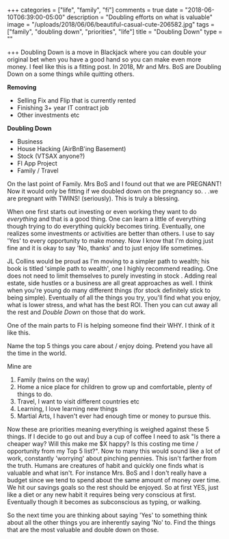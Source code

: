 +++
categories = ["life", "family", "fi"]
comments = true
date = "2018-06-10T06:39:00-05:00"
description = "Doubling efforts on what is valuable"
image = "/uploads/2018/06/06/beautiful-casual-cute-206582.jpg"
tags = ["family", "doubling down", "priorities", "life"]
title = "Doubling Down"
type = ""

+++
Doubling Down is a move in Blackjack where you can double your original bet when you have a good hand so you can make even more money. I feel like this is a fitting post. In 2018, Mr and Mrs. BoS are Doubling Down on a some things while quitting others.

**Removing**

* Selling Fix and Flip that is currently rented
* Finishing 3+ year IT contract job
* Other investments etc

**Doubling Down**

* Business
* House Hacking (AirBnB'ing Basement)
* Stock (VTSAX anyone?)
* FI App Project
* Family / Travel

On the last point of Family. Mrs BoS and I found out that we are PREGNANT! Now it would only be fitting if we doubled down on the pregnancy so. . .we are pregnant with TWINS! (seriously). This is truly a blessing.

When one first starts out investing or even working they want to do _everything_ and that is a good thing. One can learn a little of everything though trying to do everything quickly becomes tiring. Eventually, one realizes some investments or activities are better than others. I use to say 'Yes' to every opportunity to make money. Now I know that I'm doing just fine and it is okay to say 'No, thanks' and to just enjoy life sometimes.

JL Collins would be proud as I'm moving to a simpler path to wealth; his book is titled  'simple path to wealth', one I highly recommend reading. One does not need to limit themselves to purely investing in stock . Adding real estate, side hustles or a business are all great approaches as well. I think when you're young do many different things (for stock definitely stick to being simple). Eventually of all the things you try, you'll find what you enjoy, what is lower stress, and what has the best ROI. Then you can cut away all the rest and _Double Down_ on those that do work.

One of the main parts to FI is helping someone find their WHY. I think of it like this.

Name the top 5 things you care about / enjoy doing. Pretend you have all the time in the world.

Mine are

1. Family (twins on the way)
2. Home a nice place for children to grow up and comfortable, plenty of things to do.
3. Travel, I want to visit different countries etc
4. Learning, I love learning new things
5. Martial Arts, I haven't ever had enough time or money to pursue this.

Now these are priorities meaning everything is weighed against these 5 things. If I decide to go out and buy a cup of coffee I need to ask "Is there a cheaper way? Will this make me $X happy? Is this costing me time / opportunity from my Top 5 list?". Now to many this would sound like a lot of work, constantly 'worrying' about pinching pennies. This isn't farther from the truth. Humans are creatures of habit and quickly one finds what is valuable and what isn't. For instance Mrs. BoS and I don't really have a budget since we tend to spend about the same amount of money over time. We hit our savings goals so the rest should be enjoyed. So at first YES, just like a diet or any new habit it requires being very conscious at first. Eventually though it becomes as subconscious as typing, or walking.

So the next time you are thinking about saying 'Yes' to something think about all the other things you are inherently saying 'No' to. Find the things that are the most valuable and double down on those.